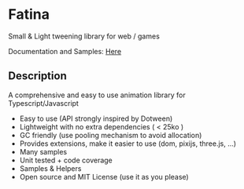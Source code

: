 # Fatina
Small & Light tweening library for web / games

Documentation and Samples: [Here](https://kefniark.github.io/Fatina/)
## Description
A comprehensive and easy to use animation library for Typescript/Javascript

* Easy to use (API strongly inspired by Dotween)
* Lightweight with no extra dependencies ( < 25ko )
* GC friendly (use pooling mechanism to avoid allocation)
* Provides extensions, make it easier to use (dom, pixijs, three.js, ...)
* Many samples
* Unit tested + code coverage
* Samples & Helpers
* Open source and MIT License (use it as you please)